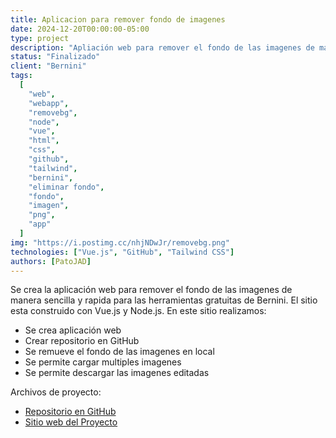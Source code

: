 ```yaml
---
title: Aplicacion para remover fondo de imagenes
date: 2024-12-20T00:00:00-05:00
type: project
description: "Apliación web para remover el fondo de las imagenes de manera sencilla y rapida"
status: "Finalizado"
client: "Bernini"
tags:
  [
    "web",
    "webapp",
    "removebg",
    "node",
    "vue",
    "html",
    "css",
    "github",
    "tailwind",
    "bernini",
    "eliminar fondo",
    "fondo",
    "imagen",
    "png",
    "app"
  ]
img: "https://i.postimg.cc/nhjNDwJr/removebg.png"
technologies: ["Vue.js", "GitHub", "Tailwind CSS"]
authors: [PatoJAD]
---
```


Se crea la aplicación web para remover el fondo de las imagenes de manera sencilla y rapida para las herramientas gratuitas de Bernini. El sitio esta construido con Vue.js y Node.js. En este sitio realizamos:

* Se crea aplicación web
* Crear repositorio en GitHub
* Se remueve el fondo de las imagenes en local
* Se permite cargar multiples imagenes
* Se permite descargar las imagenes editadas

Archivos de proyecto:

* [Repositorio en GitHub](https://github.com/Bernini-dev/bg-remove/)
* [Sitio web del Proyecto](https://bernini.dev/remove-background/)